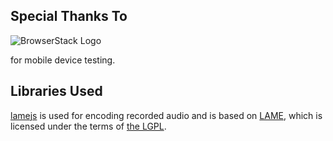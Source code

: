 ## Special Thanks To

![BrowserStack Logo](../readme_images/browserstack-logo.png 'BrowserStack')

for mobile device testing.

## Libraries Used

[lamejs](https://github.com/zhuker/lamejs) is used for encoding recorded audio and is based on [LAME](http://lame.sourceforge.net/), which is licensed under the terms of [the LGPL](https://www.gnu.org/licenses/old-licenses/lgpl-2.0.html).
